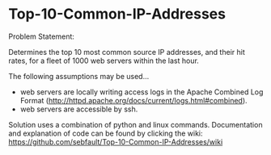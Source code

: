 Top-10-Common-IP-Addresses
==========================

Problem Statement:

  Determines the top 10 most common source IP addresses, and their hit rates, for a fleet of 1000 web servers within the     last hour.
  
  The following assumptions may be used...
  * web servers are locally writing access logs in the Apache Combined Log Format           (http://httpd.apache.org/docs/current/logs.html#combined).
  * web servers are accessible by ssh.

Solution uses a combination of python and linux commands.
Documentation and explanation of code can be found by clicking the wiki:
https://github.com/sebfault/Top-10-Common-IP-Addresses/wiki
